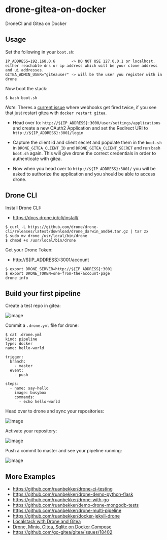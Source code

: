 # drone-gitea-on-docker
DroneCI and Gitea on Docker

## Usage

Set the following in your `boot.sh`:

```
IP_ADDRESS=192.168.0.6       -> DO NOT USE 127.0.0.1 or localhost. either reachable dns or ip address which will be your clone address and ui addresses.
GITEA_ADMIN_USER="giteauser" -> will be the user you register with in drone
```

Now boot the stack:

```
$ bash boot.sh
```

*Note*: Theres a [current issue](https://github.com/go-gitea/gitea/issues/7702) where webhooks get fired twice, if you see that just restart gitea with `docker restart gitea`.

- Head over to: `http://${IP_ADDRESS}:3000/user/settings/applications` and create a new OAuth2 Application and set the Redirect URI to `http://${IP_ADDRESS}:3001/login`

- Capture the client id and client secret and populate them in the `boot.sh` in `DRONE_GITEA_CLIENT_ID` and `DRONE_GITEA_CLIENT_SECRET` and run `bash boot.sh` again. This will give drone the correct credentials in order to authenticate with gitea.

- Now when you head over to `http://${IP_ADDRESS}:3001/` you will be asked to authorize the application and you should be able to access drone.

## Drone CLI

Install Drone CLI:
- https://docs.drone.io/cli/install/

```
$ curl -L https://github.com/drone/drone-cli/releases/latest/download/drone_darwin_amd64.tar.gz | tar zx
$ sudo mv drone /usr/local/bin/drone
$ chmod +x /usr/local/bin/drone
```

Get your Drone Token:
- http://${IP_ADDRESS}:3001/account

```
$ export DRONE_SERVER=http://${IP_ADDRESS}:3001
$ export DRONE_TOKEN=one-from-the-account-page
drone info
```

## Build your first pipeline

Create a test repo in gitea:

![image](https://user-images.githubusercontent.com/567298/110296470-0ad23800-7ffb-11eb-8428-af49d0ebd62d.png)

Commit a `.drone.yml` file for drone:

```
$ cat .drone.yml
kind: pipeline
type: docker
name: hello-world

trigger:
  branch:
    - master
  event:
    - push

steps:
  - name: say-hello
    image: busybox
    commands:
      - echo hello-world
```

Head over to drone and sync your repositories:

![image](https://user-images.githubusercontent.com/567298/110296425-00b03980-7ffb-11eb-9216-76725a62c09e.png)

Activate your repository:

![image](https://user-images.githubusercontent.com/567298/110296623-3523f580-7ffb-11eb-805f-db5db4dab0cb.png)

Push a commit to master and see your pipeline running:

![image](https://user-images.githubusercontent.com/567298/110296747-584ea500-7ffb-11eb-9909-259641a663aa.png)

## More Examples

- https://github.com/ruanbekker/drone-ci-testing
- https://github.com/ruanbekker/drone-demo-python-flask
- https://github.com/ruanbekker/drone-with-go
- https://github.com/ruanbekker/demo-drone-mongodb-tests
- https://github.com/ruanbekker/drone-multi-pipeline
- https://github.com/ruanbekker/docker-jekyll-drone
- [Localstack with Drone and Gitea](https://gist.github.com/ruanbekker/84cb9f0c2a21434ca8381a0c74842d84)
- [Drone, Minio, Gitea, Sqlite on Docker Compose](https://gist.github.com/ruanbekker/3847bbf1b961efc568b93ccbf5c6f9f6)
- https://github.com/go-gitea/gitea/issues/18402